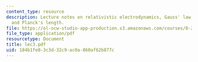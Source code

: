 ```yaml
---
content_type: resource
description: Lecture notes on relativistic electrodynamics, Gauss' law, gravitation,
  and Planck's length.
file: https://ol-ocw-studio-app-production.s3.amazonaws.com/courses/8-251-string-theory-for-undergraduates-spring-2007/184b1fe03c3d32c9ac0a860af62b877c_lec3.pdf
file_type: application/pdf
resourcetype: Document
title: lec3.pdf
uid: 184b1fe0-3c3d-32c9-ac0a-860af62b877c
---
```

